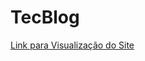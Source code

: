 # TecBlog
<a href="https://joaoazl.github.io/TecBlog/" target="_blank">Link para Visualização do Site</a>
 

